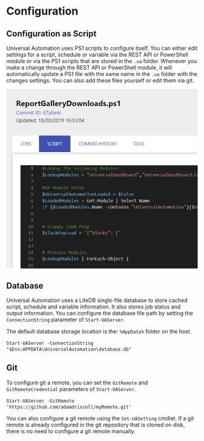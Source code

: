 # Configuration

## Configuration as Script

Universal Automation uses PS1 scripts to configure itself. You can either edit settings for a script, schedule or variable via the REST API or PowerShell module or via the PS1 scripts that are stored in the `.ua` folder. Whenever you make a change through the REST API or PowerShell module, it will automatically update a PS1 file with the same name in the `.ua` folder with the changes settings. You can also add these files yourself or edit them via git.

![Script Info File](.gitbook/assets/image%20%282%29.png)

## Database

Universal Automation uses a LiteDB single-file database to store cached script, schedule and variable information. It also stores job status and output information. You can configure the database file path by setting the `ConnectionString` parameter of `Start-UAServer`.

The default database storage location is the: `%AppData%` folder on the host.

```text
Start-UAServer -ConnectionString "$Env:APPDATA\UniversalAutomation\database.db"
```

## Git

To configure git a remote, you can set the `GitRemote` and `GitRemoteCredential` parameters of `Start-UAServer`.

```text
Start-UAServer -GitRemote 'https://github.com/adamdriscoll/myRemote.git'
```

You can also configure a git remote using the `Set-UASetting` cmdlet. If a git remote is already configured in the git repository that is cloned on disk, there is no need to configure a git remote manually.
